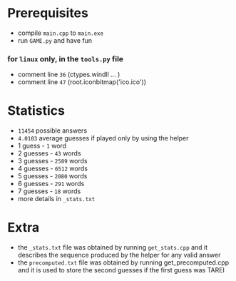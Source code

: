 # Prerequisites
* compile `main.cpp` to `main.exe`
* run `GAME.py` and have fun

### for `linux` only, in the `tools.py` file 
*    comment line `36` (ctypes.windll ... )
*    comment line `47` (root.iconbitmap('ico.ico'))

# Statistics
* `11454` possible answers
* `4.0103` average guesses if played only by using the helper
* 1 guess - `1` word
* 2 guesses - `43` words
* 3 guesses - `2509` words
* 4 guesses - `6512` words
* 5 guesses - `2080` words
* 6 guesses - `291` words
* 7 guesses - `18` words
* more details in `_stats.txt`

# Extra
* the `_stats.txt` file was obtained by running `get_stats.cpp` and it describes the sequence produced by the helper for any valid answer
* the `precomputed.txt` file was obtained by running get_precomputed.cpp and it is used to store the second guesses if the first guess was TAREI 